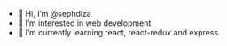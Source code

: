 - 👋 Hi, I’m @sephdiza
- 👀 I’m interested in web development
- 🌱 I’m currently learning react, react-redux and express

<!---
sephdiza/sephdiza is a ✨ special ✨ repository because its `README.md` (this file) appears on your GitHub profile.
You can click the Preview link to take a look at your changes.
--->
